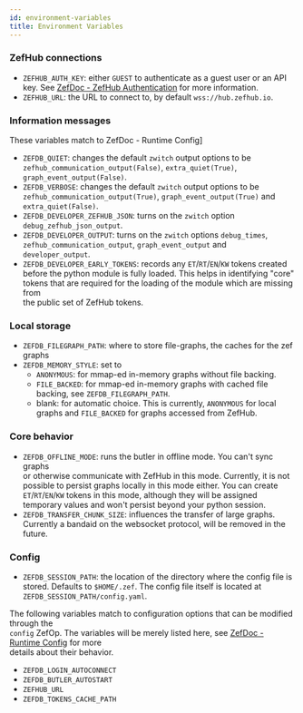 ```yaml
---
id: environment-variables
title: Environment Variables
---
```


  
### ZefHub connections  
  
- `ZEFHUB_AUTH_KEY`: either `GUEST` to authenticate as a guest user or an API  
  key. See [ZefDoc - ZefHub Authentication](authentication) for more information.  
- `ZEFHUB_URL`: the URL to connect to, by default `wss://hub.zefhub.io`.  
  
### Information messages  
  
These variables match to ZefDoc - Runtime Config]  
  
- `ZEFDB_QUIET`: changes the default `zwitch` output options to be  
  `zefhub_communication_output(False)`, `extra_quiet(True)`,  
  `graph_event_output(False)`.  
- `ZEFDB_VERBOSE`: changes the default `zwitch` output options to be  
  `zefhub_communication_output(True)`, `graph_event_output(True)` and  
  `extra_quiet(False)`.  
- `ZEFDB_DEVELOPER_ZEFHUB_JSON`: turns on the `zwitch` option `debug_zefhub_json_output`.  
- `ZEFDB_DEVELOPER_OUTPUT`: turns on the `zwitch` options `debug_times`,  
  `zefhub_communication_output`, `graph_event_output` and `developer_output`.  
- `ZEFDB_DEVELOPER_EARLY_TOKENS`: records any `ET`/`RT`/`EN`/`KW` tokens created  
  before the python module is fully loaded. This helps in identifying "core"  
  tokens that are required for the loading of the module which are missing from  
  the public set of ZefHub tokens.  
  
### Local storage  
  
- `ZEFDB_FILEGRAPH_PATH`: where to store file-graphs, the caches for the zef graphs  
- `ZEFDB_MEMORY_STYLE`: set to  
  - `ANONYMOUS`: for mmap-ed in-memory graphs without file backing.  
  - `FILE_BACKED`: for mmap-ed in-memory graphs with cached file backing, see `ZEFDB_FILEGRAPH_PATH`.  
  - blank: for automatic choice. This is currently, `ANONYMOUS` for local graphs and `FILE_BACKED` for graphs accessed from ZefHub.  
  
### Core behavior  
  
- `ZEFDB_OFFLINE_MODE`: runs the butler in offline mode. You can't sync graphs  
  or otherwise communicate with ZefHub in this mode. Currently, it is not  
  possible to persist graphs locally in this mode either. You can create  
  `ET`/`RT`/`EN`/`KW` tokens in this mode, although they will be assigned  
  temporary values and won't persist beyond your python session.  
- `ZEFDB_TRANSFER_CHUNK_SIZE`: influences the transfer of large graphs.  
  Currently a bandaid on the websocket protocol, will be removed in the future.  
  
### Config  
  
- `ZEFDB_SESSION_PATH`: the location of the directory where the config file is  
  stored. Defaults to `$HOME/.zef`. The config file itself is located at `ZEFDB_SESSION_PATH/config.yaml`.  
  
The following variables match to configuration options that can be modified through the  
`config` ZefOp. The variables will be merely listed here, see [ZefDoc - Runtime Config](runtime-config) for more  
details about their behavior.  
  
- `ZEFDB_LOGIN_AUTOCONNECT`  
- `ZEFDB_BUTLER_AUTOSTART`  
- `ZEFHUB_URL`  
- `ZEFDB_TOKENS_CACHE_PATH`  
